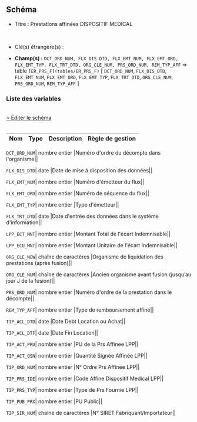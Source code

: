 ## Schéma


- Titre : Prestations affinées DISPOSITIF MEDICAL
<br />



- Clé(s) étrangère(s) : <br />

- **Champ(s) :** `DCT_ORD_NUM, FLX_DIS_DTD, FLX_EMT_NUM, FLX_EMT_ORD, FLX_EMT_TYP, FLX_TRT_DTD, ORG_CLE_NUM, PRS_ORD_NUM, REM_TYP_AFF`
  => table `[ER_PRS_F](tables/ER_PRS_F)` [ `DCT_ORD_NUM`, `FLX_DIS_DTD`, `FLX_EMT_NUM`, `FLX_EMT_ORD`, `FLX_EMT_TYP`, `FLX_TRT_DTD`, `ORG_CLE_NUM`, `PRS_ORD_NUM`, `REM_TYP_AFF` ]<br />

 
### Liste des variables
<br />
<div>
    <a href="https://gitlab.com/healthdatahub/applications-du-hdh/schema-snds/-/tree/master/schemas/ER_TIP_F/ER_TIP_F.json"
       target="_blank" rel="noopener noreferrer">> Éditer le schéma</a>
</div>
<br />

Nom | Type | Description | Règle de gestion
-|-|-|-



`DCT_ORD_NUM`| nombre entier |Numéro d'ordre du décompte dans l'organisme||

`FLX_DIS_DTD`| date |Date de mise à disposition des données||

`FLX_EMT_NUM`| nombre entier |Numéro d'émetteur du flux||

`FLX_EMT_ORD`| nombre entier |Numéro de séquence du flux||

`FLX_EMT_TYP`| nombre entier |Type d'émetteur||

`FLX_TRT_DTD`| date |Date d'entrée des données dans le système d'information||

`LPP_ECT_MNT`| nombre entier |Montant Total de l'écart Indemnisable||

`LPP_ECU_MNT`| nombre entier |Montant Unitaire de l'écart Indemnisable||

`ORG_CLE_NEW`| chaîne de caractères |Organisme de liquidation des prestations (après fusion)||

`ORG_CLE_NUM`| chaîne de caractères |Ancien organisme avant fusion (jusqu’au jour J de la fusion)||

`PRS_ORD_NUM`| nombre entier |Numéro d'ordre de la prestation dans le décompte||

`REM_TYP_AFF`| nombre entier |Type de remboursement affiné||

`TIP_ACL_DTD`| date |Date Debt Location ou Achat||

`TIP_ACL_DTF`| date |Date Fin Location||

`TIP_ACT_PRU`| nombre entier |PU de la Prs Affinee LPP||

`TIP_ACT_QSN`| nombre entier |Quantité Signée Affinée LPP||

`TIP_ORD_NUM`| nombre entier |N° Ordre Prs Affinee LPP||

`TIP_PRS_IDE`| nombre entier |Code Affine Dispositif Medical LPP||

`TIP_PRS_TYP`| nombre entier |Type de Prs Fournie LPP||

`TIP_PUB_PRX`| nombre entier |PU Public||

`TIP_SIR_NUM`| chaîne de caractères |N° SIRET Fabriquant/Importateur||
